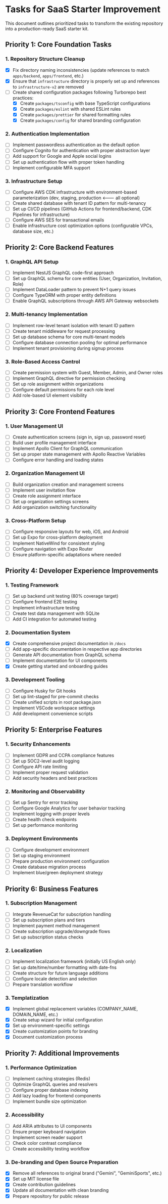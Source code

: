 # Tasks for SaaS Starter Improvement

This document outlines prioritized tasks to transform the existing repository into a production-ready SaaS starter kit.

## Priority 1: Core Foundation Tasks

### 1. Repository Structure Cleanup
- [x] Fix directory naming inconsistencies (update references to match `apps/backend`, `apps/frontend`, etc.)
- [x] Ensure that `infrastructure` directory is properly set up and references to `infrastructure-v2` are removed
- [ ] Create shared configuration packages following Turborepo best practices:
  - [x] Create `packages/tsconfig` with base TypeScript configurations
  - [x] Create `packages/eslint` with shared ESLint rules
  - [x] Create `packages/prettier` for shared formatting rules
  - [x] Create `packages/config` for shared branding configuration

### 2. Authentication Implementation
- [ ] Implement passwordless authentication as the default option
- [ ] Configure Cognito for authentication with proper abstraction layer
- [ ] Add support for Google and Apple social logins
- [ ] Set up authentication flow with proper token handling
- [ ] Implement configurable MFA support

### 3. Infrastructure Setup
- [ ] Configure AWS CDK infrastructure with environment-based parameterization (dev, staging, production <--- all optional)
- [ ] Create shared database with tenant ID pattern for multi-tenancy
- [ ] Set up CI/CD pipelines (GitHub Actions for frontend/backend, CDK Pipelines for infrastructure)
- [ ] Configure AWS SES for transactional emails
- [ ] Enable infrastructure cost optimization options (configurable VPCs, database size, etc.)

## Priority 2: Core Backend Features

### 1. GraphQL API Setup
- [ ] Implement NestJS GraphQL code-first approach
- [ ] Set up GraphQL schema for core entities (User, Organization, Invitation, Role)
- [ ] Implement DataLoader pattern to prevent N+1 query issues
- [ ] Configure TypeORM with proper entity definitions
- [ ] Enable GraphQL subscriptions through AWS API Gateway websockets

### 2. Multi-tenancy Implementation
- [ ] Implement row-level tenant isolation with tenant ID pattern
- [ ] Create tenant middleware for request processing
- [ ] Set up database schema for core multi-tenant models
- [ ] Configure database connection pooling for optimal performance
- [ ] Implement tenant provisioning during signup process

### 3. Role-Based Access Control
- [ ] Create permission system with Guest, Member, Admin, and Owner roles
- [ ] Implement GraphQL directive for permission checking
- [ ] Set up role assignment within organizations
- [ ] Configure default permissions for each role level
- [ ] Add role-based UI element visibility

## Priority 3: Core Frontend Features

### 1. User Management UI
- [ ] Create authentication screens (sign in, sign up, password reset)
- [ ] Build user profile management interface
- [ ] Implement Apollo Client for GraphQL communication
- [ ] Set up proper state management with Apollo Reactive Variables
- [ ] Configure error handling and loading states

### 2. Organization Management UI
- [ ] Build organization creation and management screens
- [ ] Implement user invitation flow
- [ ] Create role assignment interface
- [ ] Set up organization settings screens
- [ ] Add organization switching functionality

### 3. Cross-Platform Setup
- [ ] Configure responsive layouts for web, iOS, and Android
- [ ] Set up Expo for cross-platform deployment
- [ ] Implement NativeWind for consistent styling
- [ ] Configure navigation with Expo Router
- [ ] Ensure platform-specific adaptations where needed

## Priority 4: Developer Experience Improvements

### 1. Testing Framework
- [ ] Set up backend unit testing (80% coverage target)
- [ ] Configure frontend E2E testing
- [ ] Implement infrastructure testing
- [ ] Create test data management with SQLite
- [ ] Add CI integration for automated testing

### 2. Documentation System
- [x] Create comprehensive project documentation in `/docs`
- [ ] Add app-specific documentation in respective app directories
- [ ] Generate API documentation from GraphQL schema
- [ ] Implement documentation for UI components
- [x] Create getting started and onboarding guides

### 3. Development Tooling
- [ ] Configure Husky for Git hooks
- [ ] Set up lint-staged for pre-commit checks
- [ ] Create unified scripts in root package.json
- [ ] Implement VSCode workspace settings
- [ ] Add development convenience scripts

## Priority 5: Enterprise Features

### 1. Security Enhancements
- [ ] Implement GDPR and CCPA compliance features
- [ ] Set up SOC2-level audit logging
- [ ] Configure API rate limiting
- [ ] Implement proper request validation
- [ ] Add security headers and best practices

### 2. Monitoring and Observability
- [ ] Set up Sentry for error tracking
- [ ] Configure Google Analytics for user behavior tracking
- [ ] Implement logging with proper levels
- [ ] Create health check endpoints
- [ ] Set up performance monitoring

### 3. Deployment Environments
- [ ] Configure development environment
- [ ] Set up staging environment
- [ ] Prepare production environment configuration
- [ ] Create database migration process
- [ ] Implement blue/green deployment strategy

## Priority 6: Business Features

### 1. Subscription Management
- [ ] Integrate RevenueCat for subscription handling
- [ ] Set up subscription plans and tiers
- [ ] Implement payment method management
- [ ] Create subscription upgrade/downgrade flows
- [ ] Set up subscription status checks

### 2. Localization
- [ ] Implement localization framework (initially US English only)
- [ ] Set up date/time/number formatting with date-fns
- [ ] Create structure for future language additions
- [ ] Configure locale detection and selection
- [ ] Prepare translation workflow

### 3. Templatization
- [x] Implement global replacement variables (COMPANY_NAME, DOMAIN_NAME, etc.)
- [x] Create setup wizard for initial configuration
- [x] Set up environment-specific settings
- [x] Create customization points for branding
- [x] Document customization process

## Priority 7: Additional Improvements

### 1. Performance Optimization
- [ ] Implement caching strategies (Redis)
- [ ] Optimize GraphQL queries and resolvers
- [ ] Configure proper database indexing
- [ ] Add lazy loading for frontend components
- [ ] Implement bundle size optimization

### 2. Accessibility
- [ ] Add ARIA attributes to UI components
- [ ] Ensure proper keyboard navigation
- [ ] Implement screen reader support
- [ ] Check color contrast compliance
- [ ] Create accessibility testing workflow

### 3. De-branding and Open Source Preparation
- [x] Remove all references to original brand ("Gemini", "GeminiSports", etc.)
- [x] Set up MIT license file
- [x] Create contribution guidelines
- [x] Update all documentation with clean branding
- [x] Prepare repository for public release